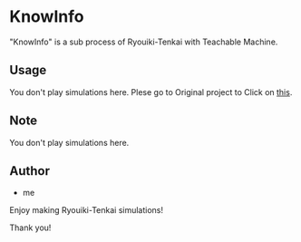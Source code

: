 # KnowInfo

"KnowInfo" is a sub process of Ryouiki-Tenkai with Teachable Machine.

## Usage

  You don't play simulations here.
  Plese go to Original project to Click on [this](https://github.com/KoyanagiT/Ryouiki_tenkai).

## Note

  You don't play simulations here.

## Author

* me

Enjoy making Ryouiki-Tenkai simulations!

Thank you!
